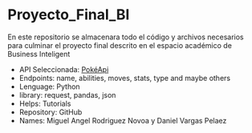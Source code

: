 # Proyecto_Final_BI
En este repositorio se almacenara todo el código y archivos necesarios para culminar el proyecto final descrito en el espacio académico de Business Inteligent


- API Seleccionada: [PokéApi](https://pokeapi.co)
- Endpoints: name, abilities, moves, stats, type and maybe others
- Lenguage: Python
- library: request, pandas, json
- Helps: Tutorials
- Repository: GitHub
- Names: Miguel Angel Rodriguez Novoa y Daniel Vargas Pelaez

